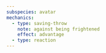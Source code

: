 ```yaml
---
subspecies: avatar
mechanics:
  - type: saving-throw
    note: against being frightened
    effect: advantage
  - type: reaction
---
```

